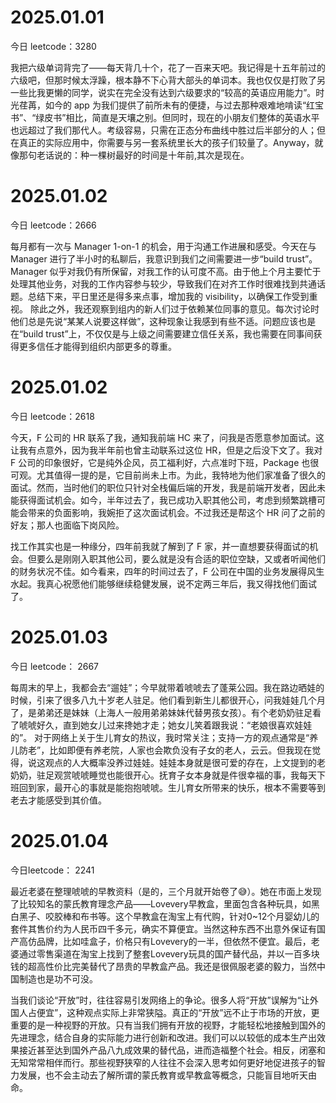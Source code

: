 # 2025.01.01

今日 leetcode：3280

我把六级单词背完了——每天背几十个，花了一百来天吧。我记得是十五年前过的六级吧，但那时候太浮躁，根本静不下心背大部头的单词本。我也仅仅是打败了另一些比我更懒的同学，说实在完全没有达到六级要求的“较高的英语应用能力”。时光荏苒，如今的 app 为我们提供了前所未有的便捷，与过去那种艰难地啃读“红宝书”、“绿皮书”相比，简直是天壤之别。但同时，现在的小朋友们整体的英语水平也远超过了我们那代人。考级容易，只需在正态分布曲线中胜过后半部分的人；但在真正的实际应用中，你需要与另一套系统里长大的孩子们较量了。Anyway，就像那句老话说的：种一棵树最好的时间是十年前,其次是现在。

# 2025.01.02

今日 leetcode：2666

每月都有一次与 Manager 1-on-1 的机会，用于沟通工作进展和感受。今天在与 Manager 进行了半小时的私聊后，我意识到我们之间需要进一步“build trust”。Manager 似乎对我仍有所保留，对我工作的认可度不高。由于他上个月主要忙于处理其他业务，对我的工作内容参与较少，导致我们在对齐工作时很难找到共通话题。总结下来，平日里还是得多来点事，增加我的 visibility，以确保工作受到重视。
除此之外，我还观察到组内的新人们过于依赖某位同事的意见。每次讨论时他们总是先说“某某人说要这样做”，这种现象让我感到有些不适。问题应该也是在“build trust”上，不仅仅是与上级之间需要建立信任关系，我也需要在同事间获得更多信任才能得到组织内部更多的尊重。

# 2025.01.02

今日 leetcode：2618


今天，F 公司的 HR 联系了我，通知我前端 HC 来了，问我是否愿意参加面试。这让我有点意外，因为我半年前也曾主动联系过这位 HR，但是之后没下文了。我对 F 公司的印象很好，它是纯外企风，员工福利好，六点准时下班，Package 也很可观。尤其值得一提的是，它目前尚未上市。为此，我特地为他们家准备了很久的面试。然而，当时他们的职位只针对全栈偏后端的开发，我是前端开发者，因此未能获得面试机会。如今，半年过去了，我已成功入职其他公司，考虑到频繁跳槽可能会带来的负面影响，我婉拒了这次面试机会。不过我还是帮这个 HR 问了之前的好友；那人也面临下岗风险。

找工作其实也是一种缘分，四年前我就了解到了 F 家，并一直想要获得面试的机会。但要么是刚刚入职其他公司，要么就是没有合适的职位空缺，又或者听闻他们的财务状况不佳。如今看来，四年的时间过去了，F 公司在中国的业务发展得风生水起。我真心祝愿他们能够继续稳健发展，说不定两三年后，我又得找他们面试了。

# 2025.01.03

今日 leetcode： 2667

每周末的早上，我都会去“遛娃”；今早就带着唬唬去了蓬莱公园。我在路边晒娃的时候，引来了很多八九十岁老人驻足。他们看到新生儿都很开心，问我娃娃几个月了，是弟弟还是妹妹（上海人一般用弟弟妹妹代替男孩女孩）。有个老奶奶驻足看了唬唬好久，直到她女儿过来搀她才走；她女儿笑着跟我说：“老娘很喜欢娃娃的”。
对于网络上关于生儿育女的热议，我时常关注；支持一方的观点通常是“养儿防老”，比如即便有养老院，人家也会欺负没有子女的老人，云云。但我现在觉得，说这观点的人大概率没养过娃娃。娃娃本身就是很可爱的存在，上文提到的老奶奶，驻足观赏唬唬睡觉也能很开心。抚育子女本身就是件很幸福的事，我每天下班回到家，最开心的事就是能抱抱唬唬。生儿育女所带来的快乐，根本不需要等到老去才能感受到其价值。

# 2025.01.04

今日leetcode： 2241

最近老婆在整理唬唬的早教资料（是的，三个月就开始卷了😅）。她在市面上发现了比较知名的蒙氏教育理念产品——Lovevery早教盒，里面包含各种玩具，如黑白黑子、咬胶棒和布书等。这个早教盒在淘宝上有代购，针对0~12个月婴幼儿的套件其售价约为人民币四千多元，确实不算便宜。当然这种东西不出意外保证有国产高仿品牌，比如哇盒子，价格只有Lovevery的一半，但依然不便宜。最后，老婆通过零售渠道在淘宝上找到了整套Lovevery玩具的国产替代品，并以一百多块钱的超高性价比完美替代了昂贵的早教盒产品。我还是很佩服老婆的毅力，当然中国制造也是功不可没。

当我们谈论“开放”时，往往容易引发网络上的争论。很多人将“开放”误解为“让外国人占便宜”，这种观点实际上非常狭隘。真正的“开放”远不止于市场的开放，更重要的是一种视野的开放。只有当我们拥有开放的视野，才能轻松地接触到国外的先进理念，结合自身的实际能力进行创新和改进。我们可以以较低的成本生产出效果接近甚至达到国外产品八九成效果的替代品，进而造福整个社会。相反，闭塞和无知常常相伴而行。那些视野狭窄的人往往不会深入思考如何更好地促进孩子的智力发展，也不会主动去了解所谓的蒙氏教育或早教盒等概念，只能盲目地听天由命。
